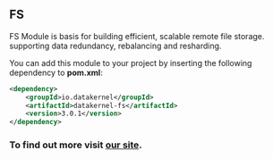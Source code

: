 ## FS

FS Module is basis for building efficient, scalable remote file storage. supporting data redundancy, rebalancing and 
resharding. 

You can add this module to your project by inserting the following dependency to **pom.xml**:
```xml
<dependency>
    <groupId>io.datakernel</groupId>
    <artifactId>datakernel-fs</artifactId>
    <version>3.0.1</version>
</dependency>
```

### To find out more visit [our site](https://datakernel.io/docs/cloud/fs.html).